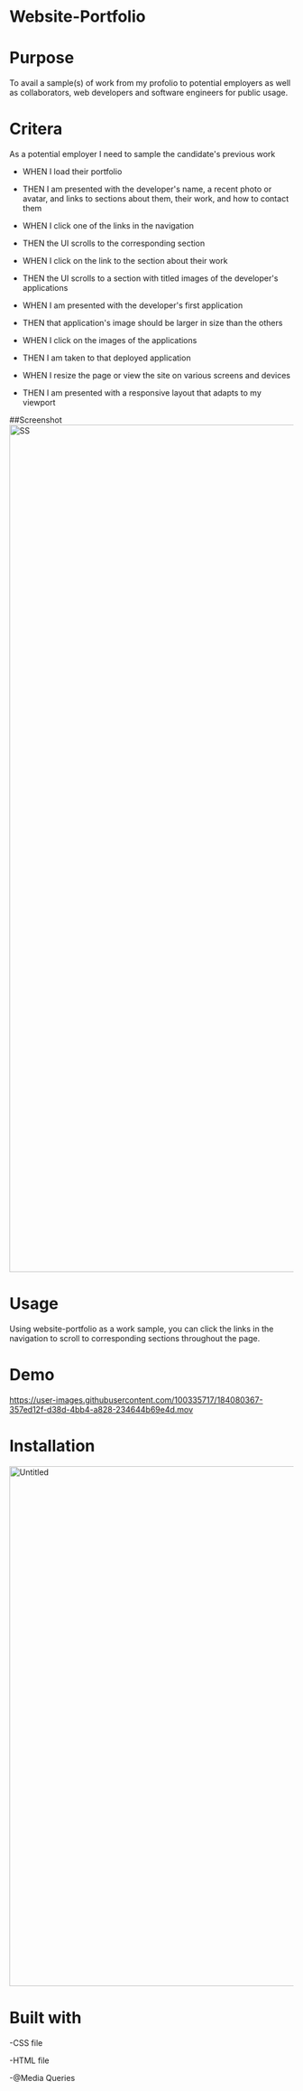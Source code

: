 # Website-Portfolio

# Purpose

To avail a sample(s) of work from my profolio to potential employers as well as collaborators, web developers and software engineers for public usage. 

# Critera

As a potential employer I need to sample the candidate's previous work

* WHEN I load their portfolio
* THEN I am presented with the developer's name, a recent photo or avatar, and links to sections about them, their     work, and how to contact them

* WHEN I click one of the links in the navigation
* THEN the UI scrolls to the corresponding section

* WHEN I click on the link to the section about their work
* THEN the UI scrolls to a section with titled images of the developer's applications

* WHEN I am presented with the developer's first application
* THEN that application's image should be larger in size than the others

* WHEN I click on the images of the applications
* THEN I am taken to that deployed application

* WHEN I resize the page or view the site on various screens and devices
* THEN I am presented with a responsive layout that adapts to my viewport

##Screenshot
<img width="1501" alt="SS" src="https://user-images.githubusercontent.com/100335717/184080350-55a9a108-d80c-410d-bee1-8597f72692fa.png">

# Usage

Using website-portfolio as a work sample, you can click the links in the navigation to scroll to corresponding sections throughout the page.

# Demo 
https://user-images.githubusercontent.com/100335717/184080367-357ed12f-d38d-4bb4-a828-234644b69e4d.mov


# Installation

<img width="921" alt="Untitled" src="https://user-images.githubusercontent.com/100335717/184080849-bd3b6302-6bb4-4e2d-92ed-1bf2635e397a.png">


# Built with

-CSS file

-HTML file

-@Media Queries







